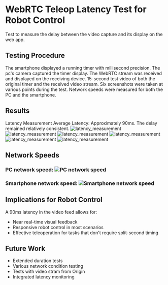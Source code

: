 # WebRTC Teleop Latency Test for Robot Control

Test to measure the delay between the video capture and its display on the web app.

## Testing Procedure

The smartphone displayed a running timer with millisecond precision.
The pc's camera captured the timer display.
The WebRTC stream was received and displayed on the receiving device.
15-second test video of both the original timer and the received video stream.
Six screenshots were taken at various points during the test.
Network speeds were measured for both the PC and the smartphone.

## Results

Latency Measurement
Average Latency: Approximately 90ms. The delay remained relatively consistent.
![latency_measurement](media/img.png)
![latency_measurement](media/img_1.png)
![latency_measurement](media/img_2.png)
![latency_measurement](media/img_3.png)
![latency_measurement](media/img_4.png)
![latency_measurement](media/img_5.png)

## Network Speeds

### PC network speed: ![PC network speed](media/pc_network.png)

### Smartphone network speed: ![Smartphone network speed](media/phone_network.jpeg)

## Implications for Robot Control

A 90ms latency in the video feed allows for:

- Near real-time visual feedback
- Responsive robot control in most scenarios
- Effective teleoperation for tasks that don't require split-second timing

## Future Work

- Extended duration tests
- Various network condition testing
- Tests with video stram from Origin
- Integrated latency monitoring
